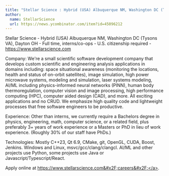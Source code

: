 ```yaml
---
title: "Stellar Science : Hybrid (USA) Albuquerque NM, Washington DC (Tysons VA), Dayton OH"
author:
  name: StellarScience
  url: https://news.ycombinator.com/item?id=45096212
---
```

Stellar Science - Hybrid (USA) Albuquerque NM, Washington DC (Tysons VA), Dayton OH - Full time, interns&#x2F;co-ops - U.S. citizenship required - <a href="https:&#x2F;&#x2F;www.stellarscience.com" rel="nofollow">https:&#x2F;&#x2F;www.stellarscience.com</a>

Company: We&#x27;re a small scientific software development company that develops custom scientific and engineering analysis applications in domains including: space situational awareness (monitoring the locations, health and status of on-orbit satellites), image simulation, high power microwave systems, modeling and simulation, laser systems modeling, AI&#x2F;ML including physics-informed neural networks (PINN), human body thermoregulation, computer vision and image processing, high performance computing (HPC), computer aided design (CAD), and more. All exciting applications and no CRUD. We emphasize high quality code and lightweight processes that free software engineers to be productive.

Experience: Other than interns, we currently require a Bachelors degree in physics, engineering, math, computer science, or a related field, plus preferably 3+ years of work experience or a Masters or PhD in lieu of work experience. (Roughly 30% of our staff have PhDs.)

Technologies: Mostly C++23, Qt 6.9, CMake, git, OpenGL, CUDA, Boost, Jenkins. Windows and Linux, msvc&#x2F;gcc&#x2F;clang&#x2F;clangcl. AI&#x2F;ML and other projects use Python, some projects use Java or Javascript&#x2F;Typescript&#x2F;React.

Apply online at <a href="https:&#x2F;&#x2F;www.stellarscience.com&#x2F;careers&#x2F;" rel="nofollow">https:&#x2F;&#x2F;www.stellarscience.com&#x2F;careers&#x2F;</a>.
<JobApplication />
